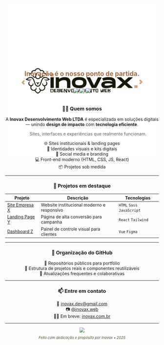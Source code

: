 <!-- INOVAX README - aesthetic edition -->

<div align="center">
  <img src="./img/LOGO-DOCUMENT---GREEN.png" width="620px" style="margin-bottom: -20rem" alt="Inovax Logo" />
  
  <h2 style="color:#a26f44; font-weight:bold;">Inovação é o nosso ponto de partida.</h2>
  
  <br />
  
  <img src="https://img.shields.io/badge/Front--End-Design%20%7C%20Dev-a26f44?style=flat-square&logo=codepen&logoColor=white"/>
  <img src="https://img.shields.io/badge/Feito%20com-❤️-d8d5c6?style=flat-square"/>
  <img src="https://img.shields.io/badge/Desde-2025-c5a57e?style=flat-square"/>
</div>

---

<div align="center">

### 👨‍💻 Quem somos

A **Inovax Desenvolvimento Web LTDA** é especializada em soluções digitais — unindo **design de impacto** com **tecnologia eficiente**.

> Sites, interfaces e experiências que realmente funcionam.

🌐 Sites institucionais & landing pages  
🎨 Identidades visuais e kits digitais  
📱 Social media e branding  
💻 Front-end moderno (HTML, CSS, JS, React)  
📦 Projetos sob medida

</div>

---

<div align="center">

### 🌟 Projetos em destaque

| Projeto             | Descrição                                  | Tecnologias                |
| ------------------- | ------------------------------------------ | -------------------------- |
| [Site Empresa X](#) | Website institucional moderno e responsivo | `HTML` `Sass` `JavaScript` |
| [Landing Page Y](#) | Página de alta conversão para campanha     | `React` `Tailwind`         |
| [Dashboard Z](#)    | Painel de controle visual para clientes    | `Vue` `Figma`              |

</div>

---

<div align="center">

### 📁 Organização do GitHub

🔸 Repositórios públicos para portfólio  
🔸 Estrutura de projetos reais e componentes reutilizáveis  
🔸 Atualizações frequentes e colaborativas

</div>

---

<div align="center">

### 📫 Entre em contato

📧 inovax.dev@gmail.com  
📷 [@inovax.web](https://instagram.com/inovax.web)  
🧑‍💼 Em breve: [inovax.com.br](#)

</div>

---

<div align="center">
  <img src="https://via.placeholder.com/400x1/1d1d13/1d1d13" />
  <br/>
  <sub><i style="color:#514b31">Feito com dedicação e propósito por Inovax • 2025</i></sub>
</div>
